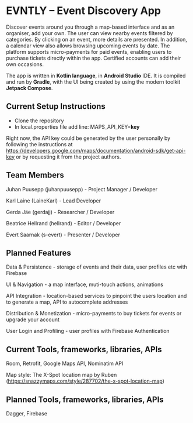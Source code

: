 # EVNTLY – Event Discovery App
Discover events around you through a map-based interface and as an organiser, add your own. The user can view nearby events filtered by categories. By clicking on an event, more details are presented. In addition, a calendar view also allows browsing upcoming events by date. The platform supports micro-payments for paid events, enabling users to purchase tickets directly within the app. Certified accounts can add their own occasions.

The app is written in **Kotlin language**, in **Android Studio** IDE. It is compiled and run by **Gradle**, with the UI being created by using the modern toolkit **Jetpack Compose**.

## Current Setup Instructions
- Clone the repository
- In local.properties file add line: MAPS_API_KEY=**key**

Right now, the API key could be generated by the user personally by following the instructions at https://developers.google.com/maps/documentation/android-sdk/get-api-key or by requesting it from the project authors.

## Team Members
Juhan Puusepp (juhanpuusepp) - Project Manager / Developer

Karl Laine (LaineKarl) - Lead Developer

Gerda Jäe (gerdajj) - Researcher / Developer

Beatrice Hellrand (hellrand) - Editor / Developer

Evert Saarnak (s-evert) - Presenter / Developer

## Planned Features
Data & Persistence - storage of events and their data, user profiles etc with Firebase

UI & Navigation - a map interface, muti-touch actions, animations

API Integration - location-based services to pinpoint the users location and to generate a map, API to autocomplete addresses

Distribution & Monetization - micro-payments to buy tickets for events or upgrade your account

User Login and Profiling - user profiles with Firebase Authentication

## Current Tools, frameworks, libraries, APIs
Room, Retrofit, Google Maps API, Nominatim API

Map style: The X-Spot location map by Ruben (https://snazzymaps.com/style/287702/the-x-spot-location-map)

## Planned Tools, frameworks, libraries, APIs
Dagger, Firebase
